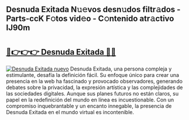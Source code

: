## Desnuda Exitada N𝚞𝚎vos desn𝚞dos filtr𝚊dos - Parts-ccK F𝚘tos vid𝚎o - C𝚘ntenido atr𝚊ctivo IJ90m

# <h2><a href="http://mb0hlmj.tromn.icu/?c=Desnuda+Exitada">🔗👉👉👉 Desnuda Exitada 🔗🔗</a></h2>

[![Desnuda Exitada nuevo](https://i.imgur.com/pEAQMta.gif)](http://mb0hlmj.tromn.icu/?c=Desnuda+Exitada)
Desnuda Exitada, una persona compleja y estimulante, desafía la definición fácil. Su enfoque único para crear una presencia en la web ha fascinado y provocado observadores, generando debates sobre la privacidad, la expresión artística y las complejidades de las sociedades digitales. Aunque sus planes futuros no están claros, su papel en la redefinición del mundo en línea es incuestionable. Con un compromiso inquebrantable y un encanto innegable, la presencia de Desnuda Exitada en el mundo virtual es incontenible.

